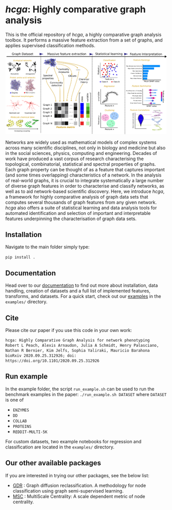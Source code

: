 # *hcga*: Highly comparative graph analysis

This is the official repository of *hcga*, a highly comparative graph analysis toolbox. It performs a massive feature extraction from a set of graphs, and applies supervised classification methods. 

<p align="center">
  <img src="doc/artwork/hcga_workflow.png" width="800" />
</p>

Networks are widely used as mathematical models of complex systems across many scientific disciplines, not only in biology and medicine but also in the social sciences, physics, computing and engineering. Decades of work have produced a vast corpus of research characterising the topological, combinatorial, statistical and spectral properties of graphs. Each graph property can be thought of as a feature that captures important (and some times overlapping) characteristics of a network. In the analysis of real-world graphs, it is crucial to integrate systematically a large number of diverse graph features in order to characterise and classify networks, as well as to aid network-based scientific discovery. Here, we introduce *hcga*, a framework for highly comparative analysis of graph data sets that computes several thousands of graph features from any given network. *hcga* also offers a suite of statistical learning and data analysis tools for automated identification and selection of important and interpretable features underpinning the characterisation of graph data sets.

## Installation

Navigate to the main folder simply type:

```pip install .```

## Documentation

Head over to our [documentation](https://barahona-research-group.github.io/hcga/) to find out more about installation, data handling, creation of datasets and a full list of implemented features, transforms, and datasets.
For a quick start, check out our [examples](https://github.com/barahona-research-group/hcga/tree/master/examples) in the `examples/` directory.

## Cite

Please cite our paper if you use this code in your own work:

```
hcga: Highly Comparative Graph Analysis for network phenotyping
Robert L Peach, Alexis Arnaudon, Julia A Schmidt, Henry Palasciano, Nathan R Bernier, Kim Jelfs, Sophia Yaliraki, Mauricio Barahona
bioRxiv 2020.09.25.312926; doi: https://doi.org/10.1101/2020.09.25.312926 

```

## Run example

In the example folder, the script ``run_example.sh`` can be used to run the benchmark examples in the paper:
```./run_example.sh DATASET```
where ``DATASET`` is one of 
* ``ENZYMES``
* ``DD``
* ``COLLAB``
* ``PROTEINS``
* ``REDDIT-MULTI-5K``

For custom datasets, two example notebooks for regression and classification are located in the `examples/` directory.

## Our other available packages

If you are interested in trying our other packages, see the below list:
* [GDR](https://github.com/barahona-research-group/GDR) : Graph diffusion reclassification. A methodology for node classification using graph semi-supervised learning.
* [MSC](https://github.com/barahona-research-group/MultiscaleCentrality) : MultiScale Centrality: A scale dependent metric of node centrality.



